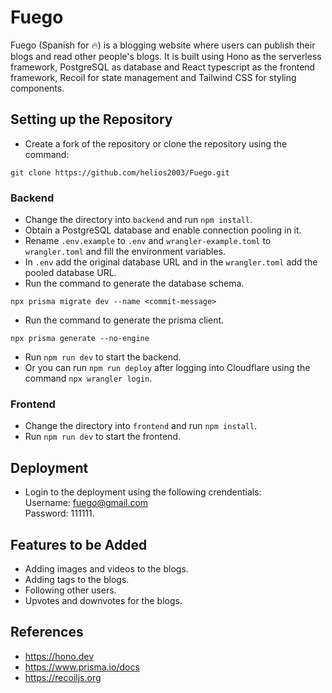 # Fuego
Fuego (Spanish for 🔥) is a blogging website where users can publish their blogs and read other people's blogs. It is built using Hono as the serverless framework, PostgreSQL as database and React typescript as the frontend framework, Recoil for state management and Tailwind CSS for styling components.

## Setting up the Repository
- Create a fork of the repository or clone the repository using the command:
```
git clone https://github.com/helios2003/Fuego.git
```
### Backend
- Change the directory into ``backend`` and run ``npm install``.
- Obtain a PostgreSQL database and enable connection pooling in it.
- Rename ``.env.example`` to ``.env`` and ``wrangler-example.toml`` to ``wrangler.toml`` and fill the environment variables.
- In ``.env`` add the original database URL and in the ``wrangler.toml`` add the pooled database URL.
- Run the command to generate the database schema.
```
npx prisma migrate dev --name <commit-message>
```
- Run the command to generate the prisma client.
```
npx prisma generate --no-engine
```
- Run ``npm run dev`` to start the backend.
- Or you can run ``npm run deploy`` after logging into Cloudflare using the command ``npx wrangler login``.

### Frontend
- Change the directory into ``frontend`` and run ``npm install``.
- Run ``npm run dev`` to start the frontend.

## Deployment
- Login to the deployment using the following crendentials:  <br /> 
    Username: fuego@gmail.com <br />
    Password: 111111.

## Features to be Added
- Adding images and videos to the blogs.
- Adding tags to the blogs.
- Following other users.
- Upvotes and downvotes for the blogs.

## References
- https://hono.dev
- https://www.prisma.io/docs
- https://recoiljs.org




